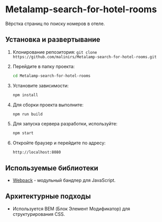 # Metalamp-search-for-hotel-rooms
Вёрстка страниц по поиску номеров в отеле.
## Установка и развертывание
1. Клонирование репозитория: 
``` git clone https://github.com/malinirs/Metalamp-search-for-hotel-rooms.git ```
2. Перейдите в папку проекта:
   ```bash
   cd Metalamp-search-for-hotel-rooms
   ```
3. Установите зависимости:
   ```bash
   npm install
   ```
4. Для сборки проекта выполните:
   ```bash
   npm run build
   ```
5. Для запуска сервера разработки, используйте:
   ```bash
   npm start
   ```

6. Откройте браузер и перейдите по адресу:
   ```
   http://localhost:8080
   ```

## Используемые библиотеки
- [Webpack](https://webpack.js.org) - модульный бандлер для JavaScript.

## Архитектурные подходы
- Используется BEM (Блок Элемент Модификатор) для структурирования CSS.